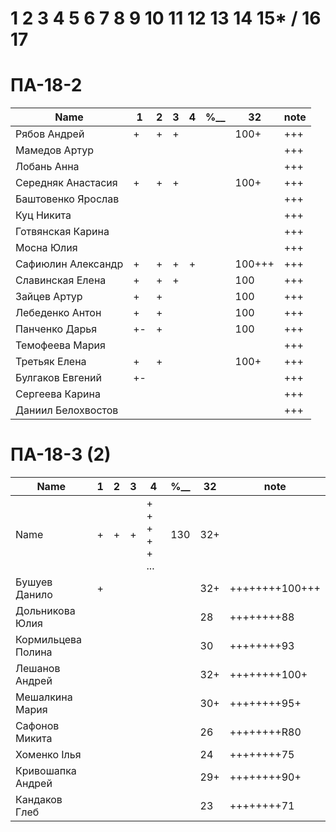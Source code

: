 # 1 2 3 4 5 6 7 8 9 10 11 12 13 14 15* / 16 17

# ПА-18-2
|Name|1|2|3|4|________%__________|32|note|
| --- | --- | --- | --- | --- | --- | --- | --- |
|Рябов Андрей			|+|+|+||			|100+|+++|
|Мамедов Артур			|||||			||+++|
|Лобань Анна			|||||			||+++|
|Середняк Анастасия		|+|+|+||			|100+|+++| ABS
|Баштовенко Ярослав		|||||			||+++|
|Куц Никита				|||||			||+++| ^_^
|Готвянская Карина		|||||			||+++|
|Мосна Юлия				|||||			||+++|
|Сафиюлин Александр		|+|+|+|+|			|100+++|+++|
|Славинская Елена		|+|+|+||			|100|+++| Lena ^_^	- REPORT
|Зайцев Артур			|+|+|||			|100|+++| believefenix - REPORT
|Лебеденко Антон		|+|+|||			|100|+++|
|Панченко Дарья			|+-|+|||			|100|+++|
|Темофеева Мария		|||||			||+++|
|Третьяк Елена			|+|+|||			|100+|+++| Grace_Biz
|Булгаков Евгений		|+-||||			||+++| Bumblebee
|Сергеева Карина		|||||			||+++|
|Даниил Белохвостов		|||||			||+++|

# ПА-18-3 (2) 
|Name|1|2|3|4|________%__________|32|note|
| --- | --- | --- | --- | --- | --- | --- | --- |
|Name		|+|+|+|+ + + + + ...|		130		|32+||
|Бушуев Данило			|+||||			|32+|++++++++100+++| - BDO
|Дольникова Юлия		|||||			|28|++++++++88|
|Кормильцева Полина		|||||			|30|++++++++93|
|Лешанов Андрей			|||||			|32+|++++++++100+|
|Мешалкина Мария		|||||			|30+|++++++++95+|
|Сафонов Микита			|||||			|26|++++++++R80|
|Хоменко Ілья			|||||			|24|++++++++75|
|Кривошапка Андрей		|||||			|29+|++++++++90+|
|Кандаков Глеб			|||||			|23|++++++++71|




